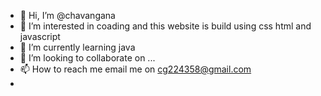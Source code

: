 - 👋 Hi, I’m @chavangana
- 👀 I’m interested in coading and this website is build using css html and javascript 
- 🌱 I’m currently learning java
- 💞️ I’m looking to collaborate on ...
- 📫 How to reach me email me on cg224358@gmail.com
- 

<!---
chavangana/chavangana is a ✨ special ✨ repository because its `README.md` (this file) appears on your GitHub profile.
You can click the Preview link to take a look at your changes.
--->
